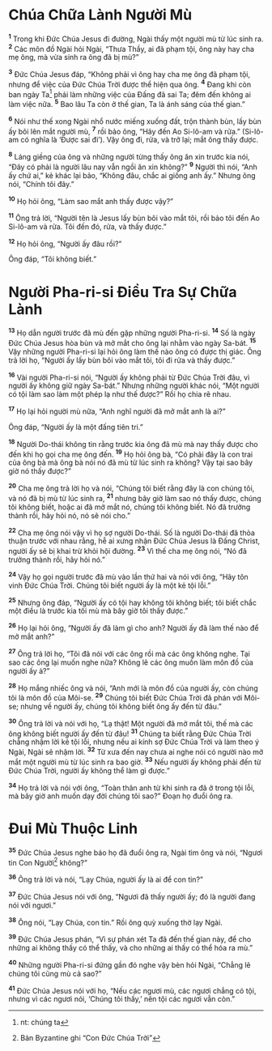 

# Chúa Chữa Lành Người Mù
<sup><b>1</b></sup> Trong khi Đức Chúa Jesus đi đường, Ngài thấy một người mù từ lúc sinh ra. <sup><b>2</b></sup> Các môn đồ Ngài hỏi Ngài, “Thưa Thầy, ai đã phạm tội, ông này hay cha mẹ ông, mà vừa sinh ra ông đã bị mù?”

<sup><b>3</b></sup> Đức Chúa Jesus đáp, “Không phải vì ông hay cha mẹ ông đã phạm tội, nhưng để việc của Đức Chúa Trời được thể hiện qua ông. <sup><b>4</b></sup> Đang khi còn ban ngày Ta[^2]  phải làm những việc của Đấng đã sai Ta; đêm đến không ai làm việc nữa. <sup><b>5</b></sup> Bao lâu Ta còn ở thế gian, Ta là ánh sáng của thế gian.”

<sup><b>6</b></sup> Nói như thế xong Ngài nhổ nước miếng xuống đất, trộn thành bùn, lấy bùn ấy bôi lên mắt người mù, <sup><b>7</b></sup> rồi bảo ông, “Hãy đến Ao Si-lô-am và rửa.” (Si-lô-am có nghĩa là ‘Được sai đi’). Vậy ông đi, rửa, và trở lại; mắt ông thấy được.

<sup><b>8</b></sup> Láng giềng của ông và những người từng thấy ông ăn xin trước kia nói, “Đây có phải là người lâu nay vẫn ngồi ăn xin không?” <sup><b>9</b></sup> Người thì nói, “Anh ấy chứ ai,” kẻ khác lại bảo, “Không đâu, chắc ai giống anh ấy.” Nhưng ông nói, “Chính tôi đây.”

<sup><b>10</b></sup> Họ hỏi ông, “Làm sao mắt anh thấy được vậy?”

<sup><b>11</b></sup> Ông trả lời, “Người tên là Jesus lấy bùn bôi vào mắt tôi, rồi bảo tôi đến Ao Si-lô-am và rửa. Tôi đến đó, rửa, và thấy được.”

<sup><b>12</b></sup> Họ hỏi ông, “Người ấy đâu rồi?”

Ông đáp, “Tôi không biết.”

# Người Pha-ri-si Điều Tra Sự Chữa Lành
<sup><b>13</b></sup> Họ dẫn người trước đã mù đến gặp những người Pha-ri-si. <sup><b>14</b></sup> Số là ngày Đức Chúa Jesus hòa bùn và mở mắt cho ông lại nhằm vào ngày Sa-bát. <sup><b>15</b></sup> Vậy những người Pha-ri-si lại hỏi ông làm thế nào ông có được thị giác. Ông trả lời họ, “Người ấy lấy bùn bôi vào mắt tôi, tôi đi rửa và thấy được.”

<sup><b>16</b></sup> Vài người Pha-ri-si nói, “Người ấy không phải từ Đức Chúa Trời đâu, vì người ấy không giữ ngày Sa-bát.” Nhưng những người khác nói, “Một người có tội làm sao làm một phép lạ như thế được?” Rồi họ chia rẽ nhau.

<sup><b>17</b></sup> Họ lại hỏi người mù nữa, “Anh nghĩ người đã mở mắt anh là ai?”

Ông đáp, “Người ấy là một đấng tiên tri.”

<sup><b>18</b></sup> Người Do-thái không tin rằng trước kia ông đã mù mà nay thấy được cho đến khi họ gọi cha mẹ ông đến. <sup><b>19</b></sup> Họ hỏi ông bà, “Có phải đây là con trai của ông bà mà ông bà nói nó đã mù từ lúc sinh ra không? Vậy tại sao bây giờ nó thấy được?”

<sup><b>20</b></sup> Cha mẹ ông trả lời họ và nói, “Chúng tôi biết rằng đây là con chúng tôi, và nó đã bị mù từ lúc sinh ra, <sup><b>21</b></sup> nhưng bây giờ làm sao nó thấy được, chúng tôi không biết, hoặc ai đã mở mắt nó, chúng tôi không biết. Nó đã trưởng thành rồi, hãy hỏi nó, nó sẽ nói cho.”

<sup><b>22</b></sup> Cha mẹ ông nói vậy vì họ sợ người Do-thái. Số là người Do-thái đã thỏa thuận trước với nhau rằng, hễ ai xưng nhận Đức Chúa Jesus là Đấng Christ, người ấy sẽ bị khai trừ khỏi hội đường. <sup><b>23</b></sup> Vì thế cha mẹ ông nói, “Nó đã trưởng thành rồi, hãy hỏi nó.”

<sup><b>24</b></sup> Vậy họ gọi người trước đã mù vào lần thứ hai và nói với ông, “Hãy tôn vinh Đức Chúa Trời. Chúng tôi biết người ấy là một kẻ tội lỗi.”

<sup><b>25</b></sup> Nhưng ông đáp, “Người ấy có tội hay không tôi không biết; tôi biết chắc một điều là trước kia tôi mù mà bây giờ tôi thấy được.”

<sup><b>26</b></sup> Họ lại hỏi ông, “Người ấy đã làm gì cho anh? Người ấy đã làm thế nào để mở mắt anh?”

<sup><b>27</b></sup> Ông trả lời họ, “Tôi đã nói với các ông rồi mà các ông không nghe. Tại sao các ông lại muốn nghe nữa? Không lẽ các ông muốn làm môn đồ của người ấy à?”

<sup><b>28</b></sup> Họ mắng nhiếc ông và nói, “Anh mới là môn đồ của người ấy, còn chúng tôi là môn đồ của Môi-se. <sup><b>29</b></sup> Chúng tôi biết Đức Chúa Trời đã phán với Môi-se; nhưng về người ấy, chúng tôi không biết ông ấy đến từ đâu.”

<sup><b>30</b></sup> Ông trả lời và nói với họ, “Lạ thật! Một người đã mở mắt tôi, thế mà các ông không biết người ấy đến từ đâu! <sup><b>31</b></sup> Chúng ta biết rằng Đức Chúa Trời chẳng nhậm lời kẻ tội lỗi, nhưng nếu ai kính sợ Đức Chúa Trời và làm theo ý Ngài, Ngài sẽ nhậm lời. <sup><b>32</b></sup> Từ xưa đến nay chưa ai nghe nói có người nào mở mắt một người mù từ lúc sinh ra bao giờ. <sup><b>33</b></sup> Nếu người ấy không phải đến từ Đức Chúa Trời, người ấy không thể làm gì được.”

<sup><b>34</b></sup> Họ trả lời và nói với ông, “Toàn thân anh từ khi sinh ra đã ở trong tội lỗi, mà bây giờ anh muốn dạy đời chúng tôi sao?” Đoạn họ đuổi ông ra.

# Đui Mù Thuộc Linh
<sup><b>35</b></sup> Đức Chúa Jesus nghe báo họ đã đuổi ông ra, Ngài tìm ông và nói, “Ngươi tin Con Người[^1]  không?”

<sup><b>36</b></sup> Ông trả lời và nói, “Lạy Chúa, người ấy là ai để con tin?”

<sup><b>37</b></sup> Đức Chúa Jesus nói với ông, “Ngươi đã thấy người ấy; đó là người đang nói với ngươi.”

<sup><b>38</b></sup> Ông nói, “Lạy Chúa, con tin.” Rồi ông quỳ xuống thờ lạy Ngài.

<sup><b>39</b></sup> Đức Chúa Jesus phán, “Vì sự phán xét Ta đã đến thế gian này, để cho những ai không thấy có thể thấy, và cho những ai thấy có thể hóa ra mù.”

<sup><b>40</b></sup> Những người Pha-ri-si đứng gần đó nghe vậy bèn hỏi Ngài, “Chẳng lẽ chúng tôi cũng mù cả sao?”

<sup><b>41</b></sup> Đức Chúa Jesus nói với họ, “Nếu các ngươi mù, các ngươi chẳng có tội, nhưng vì các ngươi nói, ‘Chúng tôi thấy,’ nên tội các ngươi vẫn còn.”

[^1]: Bản Byzantine ghi “Con Đức Chúa Trời”
[^2]: nt: chúng ta
